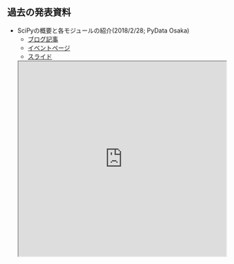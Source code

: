 <!--
.. title: 過去の発表資料
.. slug: slides
.. date: 2020-02-16 23:00:00 UTC+09:00
.. tags: 
.. category: 
.. link: 
.. description: 
.. type: text
-->

## 過去の発表資料 ##

* SciPyの概要と各モジュールの紹介(2018/2/28; PyData Osaka)
    * [ブログ記事](https://www.hiromasa.info/posts/4/)
    * [イベントページ](https://pydataosaka.connpass.com/event/77713/)
    * [スライド](https://www.hiromasa.info/slide/4.slides.html)
    <iframe src="https://www.hiromasa.info/slide/4.slides.html" width="100%" height="450px" />
* librosaで始める音楽情報検索(2018/5/19; PyCon mini Osaka)
    * [ブログ記事](https://www.hiromasa.info/posts/5/)
    * [イベントページ](https://osaka.pycon.jp/)
    * [スライド](https://www.hiromasa.info/slide/5.slides.html)
    <iframe src="https://www.hiromasa.info/slide/5.slides.html" width="100%" height="450px" />
* pybind11の紹介(2018/12/21; 大阪工業大学 梅キャンPython勉強会 PyData Osakaコラボ回)
    * [ブログ記事](https://www.hiromasa.info/posts/14/)
    * [イベントページ](https://studygroup-umecanoit.connpass.com/event/110422/)
    * [スライド](https://www.hiromasa.info/slide/14.slides.html)
    <iframe src="https://www.hiromasa.info/slide/14.slides.html" width="100%" height="450px" />
* matplotlibのアニメーション機能の紹介(2019/3/24; はんなりPython+PyData Osakaコラボ回)
    * [ブログ記事](https://www.hiromasa.info/posts/15/)
    * [イベントページ](https://pydataosaka.connpass.com/event/124089/)
    * [スライド](https://www.hiromasa.info/slide/15.slides.html)
    <iframe src="https://www.hiromasa.info/slide/15.slides.html" width="100%" height="450px" />
* Jupyter LabおよびExtensionの紹介(2020/1/25; PyData Osaka Meetup #12)
    * [ブログ記事](https://www.hiromasa.info/posts/17/)
    * [イベントページ](https://pydataosaka.connpass.com/event/156820/)
    * [スライド](https://www.hiromasa.info/slide/17.slides.html)
    <iframe src="https://www.hiromasa.info/slide/17.slides.html" width="100%" height="450px" />
